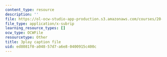 ```yaml
---
content_type: resource
description: ''
file: https://ol-ocw-studio-app-production.s3.amazonaws.com/courses/20-219-becoming-the-next-bill-nye-writing-and-hosting-the-educational-show-january-iap-2015/ed8081f0a04857d7a6e80400915c400c_csmoWTVA1GU.vtt
file_type: application/x-subrip
learning_resource_types: []
ocw_type: OCWFile
resourcetype: Other
title: 3play caption file
uid: ed8081f0-a048-57d7-a6e8-0400915c400c
---
```

